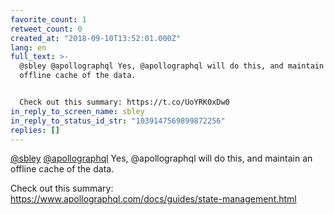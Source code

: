 ```yaml
---
favorite_count: 1
retweet_count: 0
created_at: "2018-09-10T13:52:01.000Z"
lang: en
full_text: >-
  @sbley @apollographql Yes, @apollographql will do this, and maintain an
  offline cache of the data. 


  Check out this summary: https://t.co/UoYRK0xDw0
in_reply_to_screen_name: sbley
in_reply_to_status_id_str: "1039147569899872256"
replies: []
---
```


[@sbley](https://twitter.com/sbley)
[@apollographql](https://twitter.com/apollographql) Yes, @apollographql will do
this, and maintain an offline cache of the data.

Check out this summary:
<https://www.apollographql.com/docs/guides/state-management.html>
